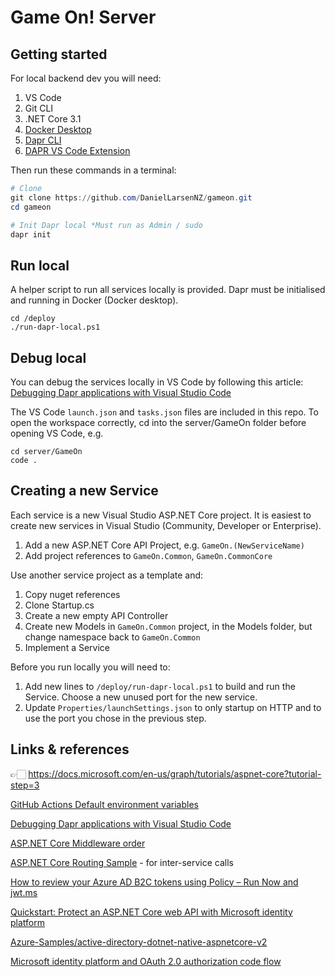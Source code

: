 # Game On! Server

## Getting started

For local backend dev you will need: 

1. VS Code
1. Git CLI
1. .NET Core 3.1
1. [Docker Desktop](https://www.docker.com/products/docker-desktop)
1. [Dapr CLI](https://docs.dapr.io/getting-started/install-dapr-cli/)
1. [DAPR VS Code Extension](https://github.com/microsoft/vscode-dapr)

Then run these commands in a terminal:

```powershell
# Clone
git clone https://github.com/DanielLarsenNZ/gameon.git
cd gameon

# Init Dapr local *Must run as Admin / sudo
dapr init
```

## Run local

A helper script to run all services locally is provided. Dapr must be initialised and running in Docker (Docker desktop).

    cd /deploy
    ./run-dapr-local.ps1

## Debug local

You can debug the services locally in VS Code by following this article: [Debugging Dapr applications with Visual Studio Code](https://blog.ehn.nu/2020/03/debugging-dapr-applications-with-visual-studio-code/)

The VS Code `launch.json` and `tasks.json` files are included in this repo. To open the workspace correctly, cd into the server/GameOn folder before opening VS Code, e.g.

    cd server/GameOn
    code .

## Creating a new Service

Each service is a new Visual Studio ASP.NET Core project. It is easiest to create new services in Visual Studio (Community, Developer or Enterprise). 

1. Add a new ASP.NET Core API Project, e.g. `GameOn.(NewServiceName)`
1. Add project references to `GameOn.Common`, `GameOn.CommonCore`

Use another service project as a template and:

1. Copy nuget references
1. Clone Startup.cs
1. Create a new empty API Controller
1. Create new Models in `GameOn.Common` project, in the Models folder, but change namespace back to `GameOn.Common`
1. Implement a Service

Before you run locally you will need to:

1. Add new lines to `/deploy/run-dapr-local.ps1` to build and run the Service. Choose a new unused port for the new service.
1. Update `Properties/launchSettings.json` to only startup on HTTP and to use the port you chose in the previous step.

## Links & references

👉🏻 <https://docs.microsoft.com/en-us/graph/tutorials/aspnet-core?tutorial-step=3>

[GitHub Actions Default environment variables](https://docs.github.com/en/free-pro-team@latest/actions/reference/environment-variables#default-environment-variables)

[Debugging Dapr applications with Visual Studio Code](https://blog.ehn.nu/2020/03/debugging-dapr-applications-with-visual-studio-code/)

[ASP.NET Core Middleware order](https://docs.microsoft.com/en-us/aspnet/core/fundamentals/middleware/?view=aspnetcore-3.1)

[ASP.NET Core Routing Sample](https://github.com/dapr/dotnet-sdk/tree/master/samples/AspNetCore/RoutingSample) - for inter-service calls

[How to review your Azure AD B2C tokens using Policy – Run Now and jwt.ms](https://saraford.net/2017/09/18/how-to-review-your-azure-ad-b2c-tokens-using-policy-run-now-and-jwt-ms/)

[Quickstart: Protect an ASP.NET Core web API with Microsoft identity platform](https://docs.microsoft.com/en-us/azure/active-directory/develop/quickstart-v2-aspnet-core-web-api)

[Azure-Samples/active-directory-dotnet-native-aspnetcore-v2](https://github.com/Azure-Samples/active-directory-dotnet-native-aspnetcore-v2)

[Microsoft identity platform and OAuth 2.0 authorization code flow](https://docs.microsoft.com/en-us/azure/active-directory/develop/v2-oauth2-auth-code-flow#request-an-access-token)